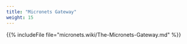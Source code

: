 ```yaml
---
title: "Micronets Gateway"
weight: 15
---
```


{{% includeFile file="micronets.wiki/The-Micronets-Gateway.md" %}}
